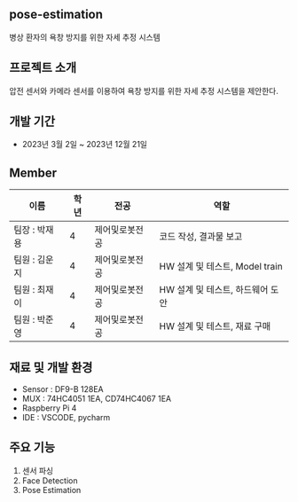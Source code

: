 ## pose-estimation
병상 환자의 욕창 방지를 위한 자세 추정 시스템

## 프로젝트 소개
압전 센서와 카메라 센서를 이용하여 욕창 방지를 위한 자세 추정 시스템을 제안한다.

## 개발 기간
- 2023년 3월 2일 ~ 2023년 12월 21일

## Member
|이름|학년|전공|역할|
|---|---|---|---|
|팀장 : 박재용|4|제어및로봇전공|코드 작성, 결과물 보고|
|팀원 : 김운지|4|제어및로봇전공|HW 설계 및 테스트, Model train|
|팀원 : 최재이|4|제어및로봇전공|HW 설계 및 테스트, 하드웨어 도안|
|팀원 : 박준영|4|제어및로봇전공|HW 설계 및 테스트, 재료 구매|

## 재료 및 개발 환경
- Sensor : DF9-B 128EA
- MUX : 74HC4051 1EA, CD74HC4067 1EA
- Raspberry Pi 4
- IDE : VSCODE, pycharm

## 주요 기능
1. 센서 파싱
2. Face Detection
3. Pose Estimation